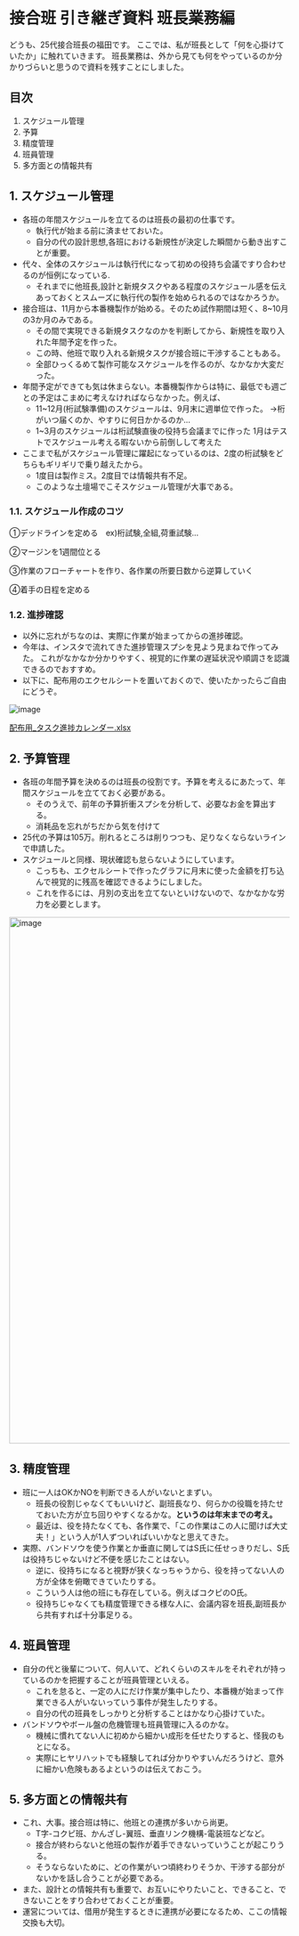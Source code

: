 # 接合班 引き継ぎ資料 班長業務編
どうも、25代接合班長の福田です。
ここでは、私が班長として「何を心掛けていたか」に触れていきます。
班長業務は、外から見ても何をやっているのか分かりづらいと思うので資料を残すことにしました。

## 目次
1. スケジュール管理
2. 予算
3. 精度管理
4. 班員管理
5. 多方面との情報共有

## 1. スケジュール管理
- 各班の年間スケジュールを立てるのは班長の最初の仕事です。
   - 執行代が始まる前に済ませておいた。
   - 自分の代の設計思想,各班における新規性が決定した瞬間から動き出すことが重要。
- 代々、全体のスケジュールは執行代になって初めの役持ち会議ですり合わせるのが恒例になっている.
  - それまでに他班長,設計と新規タスクやある程度のスケジュール感を伝えあっておくとスムーズに執行代の製作を始められるのではなかろうか。
- 接合班は、11月から本番機製作が始める。そのため試作期間は短く、8~10月の3か月のみである。
  - その間で実現できる新規タスクなのかを判断してから、新規性を取り入れた年間予定を作った。
  - この時、他班で取り入れる新規タスクが接合班に干渉することもある。
  - 全部ひっくるめて製作可能なスケジュールを作るのが、なかなか大変だった。
- 年間予定ができても気は休まらない。本番機製作からは特に、最低でも週ごとの予定はこまめに考えなければならなかった。例えば、
  - 11~12月(桁試験準備)のスケジュールは、9月末に週単位で作った。
    →桁がいつ届くのか、やすりに何日かかるのか…
  - 1~3月のスケジュールは桁試験直後の役持ち会議までに作った
    1月はテストでスケジュール考える暇ないから前倒しして考えた
- ここまで私がスケジュール管理に躍起になっているのは、2度の桁試験をどちらもギリギリで乗り越えたから。
  - 1度目は製作ミス。2度目では情報共有不足。
  - このような土壇場でこそスケジュール管理が大事である。
  
### 1.1. スケジュール作成のコツ
①デッドラインを定める　ex)桁試験,全組,荷重試験…
   
②マージンを1週間位とる
   
③作業のフローチャートを作り、各作業の所要日数から逆算していく
   
④着手の日程を定める
   
### 1.2. 進捗確認
- 以外に忘れがちなのは、実際に作業が始まってからの進捗確認。
- 今年は、インスタで流れてきた進捗管理スプシを見よう見まねで作ってみた。
  これがなかなか分かりやすく、視覚的に作業の遅延状況や順調さを認識できるのでおすすめ。
- 以下に、配布用のエクセルシートを置いておくので、使いたかったらご自由にどうぞ。

![image](https://github.com/user-attachments/assets/e871bbe4-9144-4e7d-821d-278ac5daab19)


[配布用_タスク進捗カレンダー.xlsx](https://github.com/user-attachments/files/19748247/_.xlsx)

## 2. 予算管理
- 各班の年間予算を決めるのは班長の役割です。予算を考えるにあたって、年間スケジュールを立てておく必要がある。
  - そのうえで、前年の予算折衝スプシを分析して、必要なお金を算出する。
  - 消耗品を忘れがちだから気を付けて
- 25代の予算は105万。削れるところは削りつつも、足りなくならないラインで申請した。
- スケジュールと同様、現状確認も怠らないようにしています。
  - こっちも、エクセルシートで作ったグラフに月末に使った金額を打ち込んで視覚的に残高を確認できるようにしました。
  - これを作るには、月別の支出を立てないといけないので、なかなかな労力を必要とします。

<img width="1305" height="946" alt="image" src="https://github.com/user-attachments/assets/1a8de0e8-24f0-4248-8d4d-6bc187190a03" />


## 3. 精度管理
- 班に一人はOKかNOを判断できる人がいないとまずい。
  - 班長の役割じゃなくてもいいけど、副班長なり、何らかの役職を持たせておいた方が立ち回りやすくなるかな。**というのは年末までの考え。**
  - 最近は、役を持たなくても、各作業で、「この作業はこの人に聞けば大丈夫！」という人が1人ずついればいいかなと思えてきた。
- 実際、バンドソウを使う作業とか垂直に関してはS氏に任せっきりだし、S氏は役持ちじゃないけど不便を感じたことはない。
  - 逆に、役持ちになると視野が狭くなっちゃうから、役を持ってない人の方が全体を俯瞰できていたりする。
  - こういう人は他の班にも存在している。例えばコクピのO氏。
  - 役持ちじゃなくても精度管理できる様な人に、会議内容を班長,副班長から共有すれば十分事足りる。

## 4. 班員管理
- 自分の代と後輩について、何人いて、どれくらいのスキルをそれぞれが持っているのかを把握することが班員管理といえる。
  - これを怠ると、一定の人にだけ作業が集中したり、本番機が始まって作業できる人がいないっていう事件が発生したりする。
  - 自分の代の班員をしっかりと分析することはかなり心掛けていた。
- バンドソウやボール盤の危機管理も班員管理に入るのかな。
  - 機械に慣れてない人に初めから細かい成形を任せたりすると、怪我のもとになる。
  - 実際にヒヤリハットでも経験してれば分かりやすいんだろうけど、意外に細かい危険もあるよというのは伝えておこう。

## 5. 多方面との情報共有
- これ、大事。接合班は特に、他班との連携が多いから尚更。
  - T字-コクピ班、かんざし-翼班、垂直リンク機構-電装班などなど。
  - 接合が終わらないと他班の製作が着手できないっていうことが起こりうる。
  - そうならないために、どの作業がいつ頃終わりそうか、干渉する部分がないかを話し合うことが必要である。
- また、設計との情報共有も重要で、お互いにやりたいこと、できること、できないことをすり合わせておくことが重要。
- 運営については、借用が発生するときに連携が必要になるため、ここの情報交換も大切。


